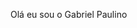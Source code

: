 Olá eu sou o Gabriel Paulino

<div align="center">
  <a href="https://github.com/projetosgppag">
</div>
  
